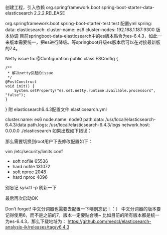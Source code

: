 创建工程，引入依赖
<dependency>
	<groupId>org.springframework.boot</groupId>
	<artifactId>spring-boot-starter-data-elasticsearch</artifactId>
	<!--<version>2.1.5.RELEASE</version>-->
	<version>2.2.2.RELEASE</version>
</dependency>

<dependency>
	<groupId>org.springframework.boot</groupId>
	<artifactId>spring-boot-starter-test</artifactId>
	<scope>test</scope>
</dependency>
配置yml
spring:
  data:
    elasticsearch:
      cluster-name: es6
      cluster-nodes: 192.168.1.187:9300
版本协调
目前springboot-data-elasticsearch中的es版本贴合为es-6.4.3，如此一来版本需要统一，把es进行降级。等springboot升级es版本后可以在对接最新版的7.4。

Netty issue fix
@Configuration
public class ESConfig {

    /**
     * 解决netty引起的issue
     */
    @PostConstruct
    void init() {
        System.setProperty("es.set.netty.runtime.available.processors", "false");
    }

}
附 elasticsearch6.4.3配置文件
elasticsearch.yml

cluster.name: es6
node.name: node0
path.data: /usr/local/elasticsearch-6.4.3/data
path.logs: /usr/local/elasticsearch-6.4.3/logs
network.host: 0.0.0.0
./elasticsearch
如果出现如下错误：

那么需要切换到root用户下去修改配置如下：

vim /etc/security/limits.conf
* soft nofile 65536
* hard nofile 131072
* soft nproc 2048
* hard nproc 4096


别忘记 sysctl -p 刷新一下

最后再次启动OK

Don’t forget!
中文分词器也需要去配置一下噢别忘记！：）
中文分词器的版本要记得使用6，而不是之前的7，版本一定要贴合噢~
比如目前的所有版本都是统一为es-6.4.3，那么下载地址为：
https://github.com/medcl/elasticsearch-analysis-ik/releases/tag/v6.4.3